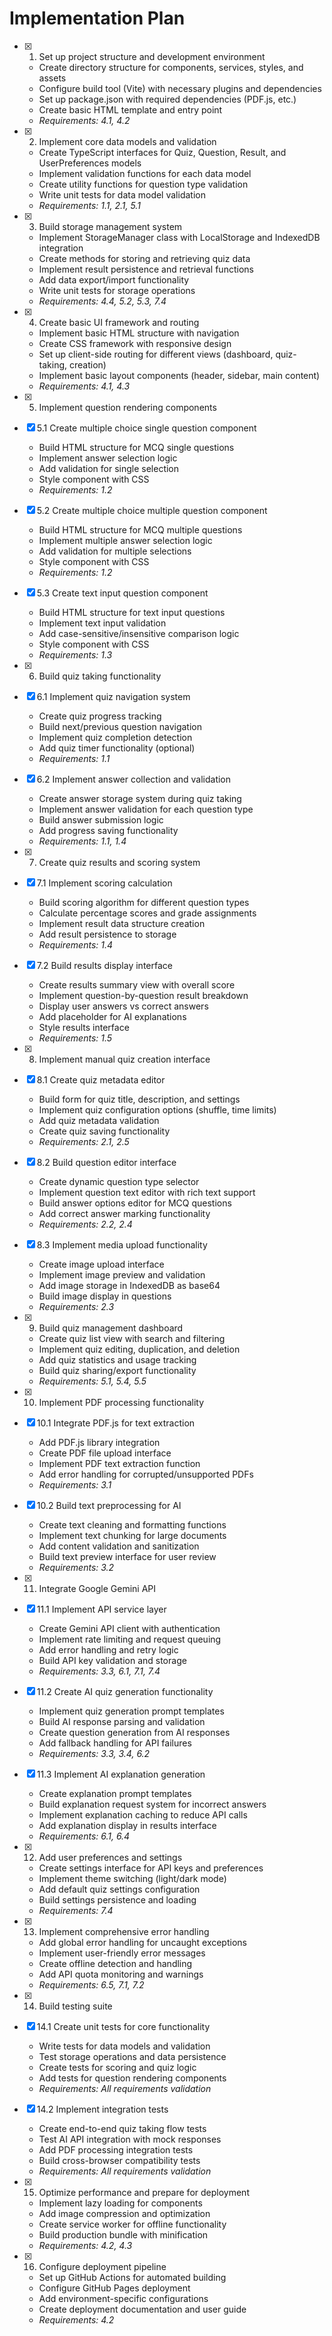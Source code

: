 # Implementation Plan

- [x] 1. Set up project structure and development environment





  - Create directory structure for components, services, styles, and assets
  - Configure build tool (Vite) with necessary plugins and dependencies
  - Set up package.json with required dependencies (PDF.js, etc.)
  - Create basic HTML template and entry point
  - _Requirements: 4.1, 4.2_

- [x] 2. Implement core data models and validation
 




  - Create TypeScript interfaces for Quiz, Question, Result, and UserPreferences models
  - Implement validation functions for each data model
  - Create utility functions for question type validation
  - Write unit tests for data model validation
  - _Requirements: 1.1, 2.1, 5.1_

- [x] 3. Build storage management system










  - Implement StorageManager class with LocalStorage and IndexedDB integration
  - Create methods for storing and retrieving quiz data
  - Implement result persistence and retrieval functions
  - Add data export/import functionality
  - Write unit tests for storage operations
  - _Requirements: 4.4, 5.2, 5.3, 7.4_

- [x] 4. Create basic UI framework and routing





  - Implement basic HTML structure with navigation
  - Create CSS framework with responsive design
  - Set up client-side routing for different views (dashboard, quiz-taking, creation)
  - Implement basic layout components (header, sidebar, main content)
  - _Requirements: 4.1, 4.3_

- [x] 5. Implement question rendering components





- [x] 5.1 Create multiple choice single question component


  - Build HTML structure for MCQ single questions
  - Implement answer selection logic
  - Add validation for single selection
  - Style component with CSS
  - _Requirements: 1.2_

- [x] 5.2 Create multiple choice multiple question component

  - Build HTML structure for MCQ multiple questions
  - Implement multiple answer selection logic
  - Add validation for multiple selections
  - Style component with CSS
  - _Requirements: 1.2_

- [x] 5.3 Create text input question component

  - Build HTML structure for text input questions
  - Implement text input validation
  - Add case-sensitive/insensitive comparison logic
  - Style component with CSS
  - _Requirements: 1.3_

- [x] 6. Build quiz taking functionality





- [x] 6.1 Implement quiz navigation system


  - Create quiz progress tracking
  - Build next/previous question navigation
  - Implement quiz completion detection
  - Add quiz timer functionality (optional)
  - _Requirements: 1.1_

- [x] 6.2 Implement answer collection and validation


  - Create answer storage system during quiz taking
  - Implement answer validation for each question type
  - Build answer submission logic
  - Add progress saving functionality
  - _Requirements: 1.1, 1.4_

- [x] 7. Create quiz results and scoring system







- [x] 7.1 Implement scoring calculation


  - Build scoring algorithm for different question types
  - Calculate percentage scores and grade assignments
  - Implement result data structure creation
  - Add result persistence to storage
  - _Requirements: 1.4_

- [x] 7.2 Build results display interface


  - Create results summary view with overall score
  - Implement question-by-question result breakdown
  - Display user answers vs correct answers
  - Add placeholder for AI explanations
  - Style results interface
  - _Requirements: 1.5_

- [x] 8. Implement manual quiz creation interface





- [x] 8.1 Create quiz metadata editor


  - Build form for quiz title, description, and settings
  - Implement quiz configuration options (shuffle, time limits)
  - Add quiz metadata validation
  - Create quiz saving functionality
  - _Requirements: 2.1, 2.5_

- [x] 8.2 Build question editor interface


  - Create dynamic question type selector
  - Implement question text editor with rich text support
  - Build answer options editor for MCQ questions
  - Add correct answer marking functionality
  - _Requirements: 2.2, 2.4_

- [x] 8.3 Implement media upload functionality


  - Create image upload interface
  - Implement image preview and validation
  - Add image storage in IndexedDB as base64
  - Build image display in questions
  - _Requirements: 2.3_

- [x] 9. Build quiz management dashboard













  - Create quiz list view with search and filtering
  - Implement quiz editing, duplication, and deletion
  - Add quiz statistics and usage tracking
  - Build quiz sharing/export functionality
  - _Requirements: 5.1, 5.4, 5.5_

- [x] 10. Implement PDF processing functionality






- [x] 10.1 Integrate PDF.js for text extraction


  - Add PDF.js library integration
  - Create PDF file upload interface
  - Implement PDF text extraction function
  - Add error handling for corrupted/unsupported PDFs
  - _Requirements: 3.1_

- [x] 10.2 Build text preprocessing for AI


  - Create text cleaning and formatting functions
  - Implement text chunking for large documents
  - Add content validation and sanitization
  - Build text preview interface for user review
  - _Requirements: 3.2_

- [x] 11. Integrate Google Gemini API




- [x] 11.1 Implement API service layer



  - Create Gemini API client with authentication
  - Implement rate limiting and request queuing
  - Add error handling and retry logic
  - Build API key validation and storage
  - _Requirements: 3.3, 6.1, 7.1, 7.4_


- [x] 11.2 Create AI quiz generation functionality

  - Implement quiz generation prompt templates
  - Build AI response parsing and validation
  - Create question generation from AI responses
  - Add fallback handling for API failures
  - _Requirements: 3.3, 3.4, 6.2_



- [x] 11.3 Implement AI explanation generation





  - Create explanation prompt templates
  - Build explanation request system for incorrect answers
  - Implement explanation caching to reduce API calls
  - Add explanation display in results interface
  - _Requirements: 6.1, 6.4_

- [x] 12. Add user preferences and settings





  - Create settings interface for API keys and preferences
  - Implement theme switching (light/dark mode)
  - Add default quiz settings configuration
  - Build settings persistence and loading
  - _Requirements: 7.4_

- [x] 13. Implement comprehensive error handling




  - Add global error handling for uncaught exceptions
  - Implement user-friendly error messages
  - Create offline detection and handling
  - Add API quota monitoring and warnings
  - _Requirements: 6.5, 7.1, 7.2_

- [x] 14. Build testing suite







- [x] 14.1 Create unit tests for core functionality




  - Write tests for data models and validation
  - Test storage operations and data persistence
  - Create tests for scoring and quiz logic
  - Add tests for question rendering components
  - _Requirements: All requirements validation_


- [x] 14.2 Implement integration tests

  - Create end-to-end quiz taking flow tests
  - Test AI API integration with mock responses
  - Add PDF processing integration tests
  - Build cross-browser compatibility tests
  - _Requirements: All requirements validation_

- [x] 15. Optimize performance and prepare for deployment






  - Implement lazy loading for components
  - Add image compression and optimization
  - Create service worker for offline functionality
  - Build production bundle with minification
  - _Requirements: 4.2, 4.3_

- [x] 16. Configure deployment pipeline





  - Set up GitHub Actions for automated building
  - Configure GitHub Pages deployment
  - Add environment-specific configurations
  - Create deployment documentation and user guide
  - _Requirements: 4.2_